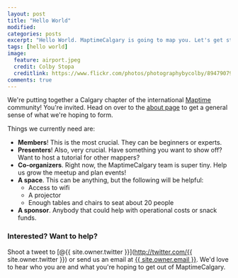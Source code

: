 ```yaml
---
layout: post
title: "Hello World"
modified:
categories: posts
excerpt: "Hello World. MaptimeCalgary is going to map you. Let's get started."
tags: [hello world]
image:
  feature: airport.jpeg
  credit: Colby Stopa
  creditlink: https://www.flickr.com/photos/photographybycolby/8947907990
comments: true
---
```


We're putting together a Calgary chapter of the international [Maptime](http://maptime.io) community!  You're invited.  Head on over to the [about page](/about) to get a general sense of what we're hoping to form.

Things we currently need are:

- **Members**! This is the most crucial. They can be beginners or experts.
- **Presenters**! Also, very crucial. Have something you want to show off? Want to host a tutorial for other mappers?
- **Co-organizers**. Right now, the MaptimeCalgary team is super tiny. Help us grow the meetup and plan events!
- **A space**. This can be anything, but the following will be helpful:
  - Access to wifi
  - A projector
  - Enough tables and chairs to seat about 20 people
- **A sponsor**. Anybody that could help with operational costs or snack funds.

### Interested? Want to help?

Shoot a tweet to [@{{ site.owner.twitter }}](http://twitter.com/{{ site.owner.twitter }}) or send us an email at <a href="mailto:{{ site.owner.email }}" target="_blank">{{ site.owner.email }}</a>. We'd love to hear who you are and what you're hoping to get out of MaptimeCalgary.
